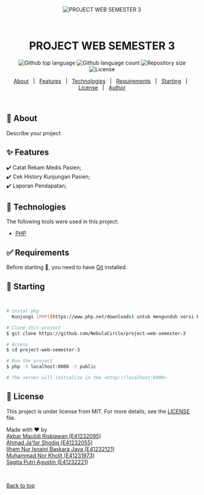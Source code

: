 <div align="center" id="top"> 
  <img src="./.github/app.gif" alt="PROJECT WEB SEMESTER 3" />

&#xa0;

  <!-- <a href="https://projectwebsemester3.netlify.app">Demo</a> -->
</div>

<h1 align="center">PROJECT WEB SEMESTER 3</h1>

<p align="center">
  <img alt="Github top language" src="https://img.shields.io/github/languages/top/NebulaCircle/project-web-semester-3?color=56BEB8">

  <img alt="Github language count" src="https://img.shields.io/github/languages/count/NebulaCircle/project-web-semester-3?color=56BEB8">

  <img alt="Repository size" src="https://img.shields.io/github/repo-size/NebulaCircle/project-web-semester-3?color=56BEB8">

  <img alt="License" src="https://img.shields.io/github/license/NebulaCircle/project-web-semester-3?color=56BEB8">

  <!-- <img alt="Github issues" src="https://img.shields.io/github/issues/NebulaCircle/project-web-semester-3?color=56BEB8" /> -->

  <!-- <img alt="Github forks" src="https://img.shields.io/github/forks/NebulaCircle/project-web-semester-3?color=56BEB8" /> -->

  <!-- <img alt="Github stars" src="https://img.shields.io/github/stars/NebulaCircle/project-web-semester-3?color=56BEB8" /> -->
</p>

<!-- Status -->

<!-- <h4 align="center">
	🚧  PROJECT WEB SEMESTER 3 🚀 Under construction...  🚧
</h4>

<hr> -->

<p align="center">
  <a href="#dart-about">About</a> &#xa0; | &#xa0; 
  <a href="#sparkles-features">Features</a> &#xa0; | &#xa0;
  <a href="#rocket-technologies">Technologies</a> &#xa0; | &#xa0;
  <a href="#white_check_mark-requirements">Requirements</a> &#xa0; | &#xa0;
  <a href="#checkered_flag-starting">Starting</a> &#xa0; | &#xa0;
  <a href="#memo-license">License</a> &#xa0; | &#xa0;
  <a href="https://github.com/NebulaCircle" target="_blank">Author</a>
</p>

<br>

## :dart: About

Describe your project

## :sparkles: Features

:heavy_check_mark: Catat Rekam Medis Pasien;\
:heavy_check_mark: Cek History Kunjungan Pasien;\
:heavy_check_mark: Laporan Pendapatan;

## :rocket: Technologies

The following tools were used in this project:

- [PHP](https://www.php.net/)

## :white_check_mark: Requirements

Before starting :checkered_flag:, you need to have [Git](https://git-scm.com) installed.

## :checkered_flag: Starting

```bash


# instal php
  Kunjungi [PHP](https://www.php.net/downloads) untuk mengunduh versi PHP yang sesuai dengan sistem operasi Anda.

# Clone this project
$ git clone https://github.com/NebulaCircle/project-web-semester-3

# Access
$ cd project-web-semester-3

# Run the project
$ php -S localhost:8000 -t public

# The server will initialize in the <http://localhost:8000>
```

## :memo: License

This project is under license from MIT. For more details, see the [LICENSE](LICENSE.md) file.

Made with :heart: by <a href="https://github.com/NebulaCircle" target="_blank">
<br>
Akbar Maulidi Riskiawan (E41232095)
<br>
Ahmad Ja'far Shodiq (E41232055)
<br>
Ilham Nur Isnaini Baskara Jaya (E41232121)
<br>
Muhammad Nor Kholit (E41231973)
<br>
Sagita Putri Agustin (E41232221)</a>

&#xa0;

<a href="#top">Back to top</a>
